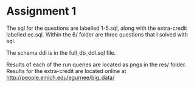 # Assignment 1

The sql for the questions are labelled 1-5.sql, along with the extra-credit labelled ec.sql. Within the 6/ folder are three questions that I solved with sql.

The schema ddl is in the full_db_ddl.sql file.

Results of each of the run queries are located as pngs in the res/ folder. Results for the extra-credit are located online at
  http://people.emich.edu/egurnee/big_data/
